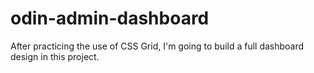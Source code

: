 # odin-admin-dashboard

After practicing the use of CSS Grid, I'm going to build a full dashboard design in this project.
